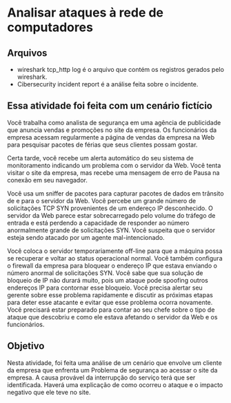 # Analisar ataques à rede de computadores

## Arquivos

- wireshark tcp_http log é o arquivo que contém os registros gerados pelo wireshark.
- Cibersecurity incident report é a análise feita sobre o incidente.

## Essa atividade foi feita com um cenário fictício

Você trabalha como analista de segurança em uma agência de publicidade que anuncia vendas e promoções no site da empresa. Os funcionários da empresa acessam regularmente a página de vendas da empresa na Web para pesquisar pacotes de férias que seus clientes possam gostar.

Certa tarde, você recebe um alerta automático do seu sistema de monitoramento indicando um problema com o servidor da Web. Você tenta visitar o site da empresa, mas recebe uma mensagem de erro de Pausa na conexão em seu navegador.

Você usa um sniffer de pacotes para capturar pacotes de dados em trânsito de e para o servidor da Web. Você percebe um grande número de solicitações TCP SYN provenientes de um endereço IP desconhecido. O servidor da Web parece estar sobrecarregado pelo volume do tráfego de entrada e está perdendo a capacidade de responder ao número anormalmente grande de solicitações SYN. Você suspeita que o servidor esteja sendo atacado por um agente mal-intencionado. 

Você coloca o servidor temporariamente off-line para que a máquina possa se recuperar e voltar ao status operacional normal. Você também configura o firewall da empresa para bloquear o endereço IP que estava enviando o número anormal de solicitações SYN. Você sabe que sua solução de bloqueio de IP não durará muito, pois um ataque pode spoofing outros endereços IP para contornar esse bloqueio. Você precisa alertar seu gerente sobre esse problema rapidamente e discutir as próximas etapas para deter esse atacante e evitar que esse problema ocorra novamente. Você precisará estar preparado para contar ao seu chefe sobre o tipo de ataque que descobriu e como ele estava afetando o servidor da Web e os funcionários.

## Objetivo

Nesta atividade, foi feita uma análise de um cenário que envolve um cliente da empresa que enfrenta um Problema de segurança ao acessar o site da empresa. A causa provável da interrupção do serviço terá que ser identificada. Haverá uma explicação de como ocorreu o ataque e o impacto negativo que ele teve no site. 
